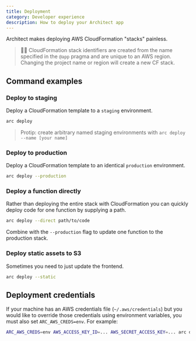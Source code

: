 ```yaml
---
title: Deployment
category: Developer experience
description: How to deploy your Architect app
---
```


Architect makes deploying AWS CloudFormation "stacks" painless.

> 🧑‍🏫  CloudFormation stack identifiers are created from the name specified in the `@app` pragma and are unique to an AWS region. Changing the project name or region will create a new CF stack.

## Command examples

### Deploy to staging

Deploy a CloudFormation template to a `staging` environment.

```bash
arc deploy
```

> Protip: create arbitrary named staging environments with `arc deploy --name [your name]`

### Deploy to production

Deploy a CloudFormation template to an identical `production` environment.

```bash
arc deploy --production
```

### Deploy a function directly

Rather than deploying the entire stack with CloudFormation you can quickly deploy code for one function by supplying a path.

```bash
arc deploy --direct path/to/code
```

Combine with the `--production` flag to update one function to the production stack.

### Deploy static assets to S3

Sometimes you need to just update the frontend.

```bash
arc deploy --static
```

## Deployment credentials

If your machine has an AWS credentials file (`~/.aws/credentials`) but you would like to override those credentials using environment variables, you must also set `ARC_AWS_CREDS=env`. For example:

```bash
ARC_AWS_CREDS=env AWS_ACCESS_KEY_ID=... AWS_SECRET_ACCESS_KEY=... arc deploy --production
```
